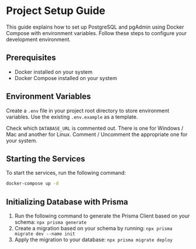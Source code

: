# Project Setup Guide

This guide explains how to set up PostgreSQL and pgAdmin using Docker Compose with environment variables. Follow these steps to configure your development environment.

## Prerequisites

- Docker installed on your system
- Docker Compose installed on your system

## Environment Variables

Create a `.env` file in your project root directory to store environment variables. Use the existing `.env.example` as a template.

Check which `DATABASE_URL` is commented out. There is one for Windows / Mac
and another for Linux. Comment / Uncomment the appropriate one for your system.

## Starting the Services

To start the services, run the following command:

```bash
docker-compose up -d
```

## Initializing Database with Prisma

1. Run the following command to generate the Prisma Client based on your schema: `npx prisma generate`
2. Create a migration based on your schema by running: `npx prisma migrate dev --name init`
3. Apply the migration to your database: `npx prisma migrate deploy`

